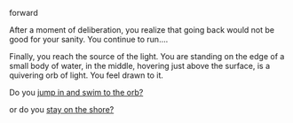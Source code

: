 forward

After a moment of deliberation, you realize that going back would not be good for your sanity.  You continue to run.... 

Finally, you reach the source of the light.  You are standing on the edge of a small body of water, in the middle, hovering just above the surface, is a quivering orb of light.  You feel drawn to it. 

Do you [jump in and swim to the orb?](Forward_Swim/forwardSwim.md)

or do you [stay on the shore?](Forward_Stay/forwardStay.md)